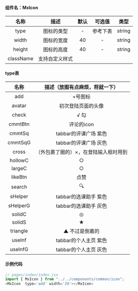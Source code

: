 #### 组件名：MxIcon

**名称** | **描述** | **默认** |**可选值** | **类型** 
:--:|:--:|:--:|:--:|:--:
type|图标的类型|-|参考下表|string
width|图标的宽度|40|-|string
height|图标的高度|40|-|string
className|支持自定义样式

#### type表

名称|描述（放图有点麻烦，将就一下）
:--:|:--:
add| +号图标
avatar| 初次登陆页面的头像
check| √ 勾
cmmtBtn| 评论的icon
cmmtSq|  tabbar的评课广场 紫色
cmmtSqG| tabbar的评课广场 灰色
cross| （外包裹了圈的）×，在登陆输入框时用到
hollowC| ○
largeC| ○
likeBtn| 点赞
search| 🔍
sHelper| tabbar的选课助手 紫色
sHelperG| tabbar的选课助手 灰色
solidC | ◎
solidS | ★
triangle | ▲ 不过是倒着的
useInf | tabbar的个人主页 紫色
useInfG | tabbar的个人主页 灰色

#### 示例代码

```js
// pages/index/index.jsx
import { MxIcon } from "../../components/common/icon";
<MxIcon  type='add' width='20'></MxIcon>
```
